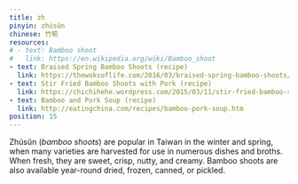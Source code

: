 ```yaml
---
title: zh
pinyin: zhúsǔn
chinese: 竹筍
resources: 
# - text: Bamboo shoot
#   link: https://en.wikipedia.org/wiki/Bamboo_shoot
- text: Braised Spring Bamboo Shoots (recipe)
  link: https://thewoksoflife.com/2016/03/braised-spring-bamboo-shoots/
- text: Stir Fried Bamboo Shoots with Pork (recipe)
  link: https://chichihehe.wordpress.com/2015/03/11/stir-fried-bamboo-shoots-with-pork-%E7%AB%B9%E7%AD%8D%E7%82%92%E8%82%89%E7%B5%B2/
- text: Bamboo and Pork Soup (recipe)
  link: http://eatingchina.com/recipes/bamboo-pork-soup.htm
position: 15
---
```


Zhúsǔn (*bamboo shoots*) are popular in Taiwan in the winter and spring, when many varieties are harvested for use in numerous dishes and broths. When fresh, they are sweet, crisp, nutty, and creamy. Bamboo shoots are also available year-round dried, frozen, canned, or pickled.

<!-- 
- is the edible portion of young growths of bamboo
- popular in Taiwan in the spring, when they are harvested
- harvested in spring
- used in numerous dishes and broths
- used as vegetables in numerous dishes and broths
- freshly cooked bamboo is sweet, crisp, nutty, creamy
- also commonly pickled and canned
- available fresh, dried, canned, and pickled

are the edible shoots (new bamboo culms that come out of the ground) of many bamboo species including Bambusa vulgaris and Phyllostachys edulis. They are used as vegetables in numerous Asian dishes and broths. They are sold in various processed shapes, and are available in fresh, dried, and canned versions.

Shoots of several species of bamboo are harvested for consumption

In certain parts of Japan, China and Taiwan, shoots from the giant timber bamboo Bambusa oldhamii are harvested in spring or early summer. Young shoots from this species are highly sought after due to their crisp texture and sweet taste.[5] Older shoots, however, have an acrid flavor and should be sliced thin and boiled in a large volume of water several times. The sliced bamboo is edible after boiling. B. oldhamii is more widely known as a noninvasive landscaping bamboo.

Pickled bamboo, used as a condiment, may also be made from the pith of the young shoots.

Spring holds a special place in Taiwanese cuisine; that's when the local delicacy of fresh, young bamboo shoots are ready for harvest, and if you've only eaten the canned stuff, you'll be blown away by shoots that are at once sweet, crunchy, nutty, and creamy. The same goes for young sugarcane, or the hyper-regional greens specific to certain mountain villages. Even plain old cabbage, when grown in the misty hill country, tastes better here; high-elevation mountain farmland means that cabbage and other produce grows slowly and fights for every concentrated nutrient it can muster.

By and large, the produce dishes you'll find are pretty simple; vegetables this good don't need much fussing. So keep an eye out for cold, minimally dressed salads, or simple stir fries, like plate above of mountain greens gussied up with sweet-and-sour pickled berries, tiny dried fish, hot chilies, and plenty of garlic.


Bamboo shoots grow in spring and winter. Spring bamboo shoots grow sometime between March to June. They are known for having sweet tips.

On the other hand, winter bamboo shoots are dug out from the ground. These are typically used for making canned bamboo shoots.

-->